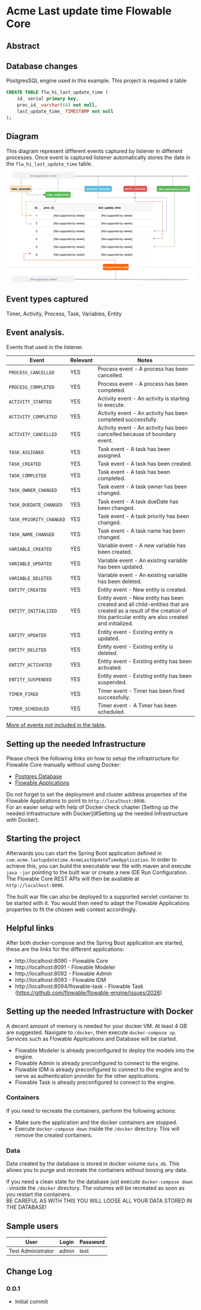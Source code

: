 # Acme Last update time Flowable Core
## Abstract


## Database changes
PostgresSQL engine used in this example.
This project is required a table

```sql
CREATE TABLE flw_hi_last_update_time (
    id_ serial primary key,
    proc_id_ varchar(64) not null,
    last_update_time_ TIMESTAMP not null
);
```

## Diagram
This diagram represent different events captured by listener in different processes. Once event is captured listener automatically stores the date in the `flw_hi_last_update_time` table.

![Diagram](/acme-lastupdatetime-app/src/main/resources/diagram/diagram.svg)

## Event types captured
Timer, Activity, Process, Task, Variables, Entity

## Event analysis.
Events that used in the listener.

| Event | Relevant | Notes |
|---|---|---|
| `PROCESS_CANCELLED` | YES | Process event - A process has been cancelled. |
| `PROCESS_COMPLETED` | YES | Process event - A process has been completed. |
| `ACTIVITY_STARTED` | YES | Activity event - An activity is starting to execute. |
| `ACTIVITY_COMPLETED` | YES | Activity event - An activity has been completed successfully. |
| `ACTIVITY_CANCELLED` | YES | Activity event - An activity has been cancelled because of boundary event. |
| `TASK_ASSIGNED` | YES | Task event - A task has been assigned. |
| `TASK_CREATED` | YES | Task event - A task has been created. | 
| `TASK_COMPLETED` | YES | Task event - A task has been completed. |
| `TASK_OWNER_CHANGED` | YES | Task event - A task owner has been changed. |
| `TASK_DUEDATE_CHANGED` | YES | Task event - A task dueDate has been changed. |
| `TASK_PRIORITY_CHANGED` | YES | Task event - A task priority has been changed. |
| `TASK_NAME_CHANGED` | YES | Task event - A task name has been changed. |
| `VARIABLE_CREATED` | YES | Variable event - A new variable has been created. |
| `VARIABLE_UPDATED` | YES | Variable event - An existing variable has been updated. |
| `VARIABLE_DELETED` | YES | Variable event - An existing variable has been deleted. |
| `ENTITY_CREATED` | YES | Entity event - New entity is created. |
| `ENTITY_INITIALIZED` | YES | Entity event - New entity has been created and all child-entities that are created as a result of the creation of this particular entity are also created and initialized. |
| `ENTITY_UPDATED` | YES | Entity event - Existing entity is updated. |
| `ENTITY_DELETED` | YES | Entity event - Existing entity is deleted. |
| `ENTITY_ACTIVATED` | YES | Entity event - Existing entity has been activated. |
| `ENTITY_SUSPENDED` | YES | Entity event - Existing entity has been suspended. |
| `TIMER_FIRED` | YES | Timer event - Timer has been fired successfully. |
| `TIMER_SCHEDULED` | YES | Timer event - A Timer has been scheduled. |

[More of events not included in the table.](https://flowable.com/open-source/docs/bpmn/ch03-Configuration/#supported-event-types)

## Setting up the needed Infrastructure
Please check the following links on how to setup the infrastructure for Flowable Core manually without
using Docker:

- [Postgres Database](https://flowable.com/open-source/docs/bpmn/ch03-Configuration/#database-configuration)
- [Flowable Applications](https://flowable.com/open-source/docs/bpmn/ch14-Applications/)

Do not forget to set the deployment and cluster address properties of the Flowable Applications to point to
`http://localhost:8090`.  
For an easier setup with help of Docker check chapter [Setting up the needed Infrastructure with Docker](#Setting up the needed Infrastructure with Docker).

## Starting the project
Afterwards you can start the Spring Boot application defined in `com.acme.lastupdatetime.AcmeLastUpdateTimeApplication`. In order to achieve this,
you can build the executable war file with maven and execute `java -jar` pointing to the built war or create a new IDE Run Configuration. 
The Flowable Core REST APIs will then be available at `http://localhost:8090`.

The built war file can also be deployed to a supported servlet container to be started with it.
You would then need to adapt the Flowable Applications properties to fit the chosen web context accordingly.

## Helpful links
After both docker-compose and the Spring Boot application are started, these are the links for the different applications:

- http://localhost:8090 - Flowable Core
- http://localhost:8091 - Flowable Modeler
- http://localhost:8092 - Flowable Admin
- http://localhost:8093 - Flowable IDM
- http://localhost:8094/flowable-task - Flowable Task (https://github.com/flowable/flowable-engine/issues/2026)

## Setting up the needed Infrastructure with Docker
A decent amount of memory is needed for your docker VM. At least 4 GB are suggested.
Navigate to `/docker`, then execute `docker-compose up`. Services such as Flowable Applications and Database will be started.

- Flowable Modeler is already preconfigured to deploy the models into the engine.
- Flowable Admin is already preconfigured to connect to the engine.
- Flowable IDM is already preconfigured to connect to the engine and to serve as authentication provider for the other applications.
- Flowable Task is already preconfigured to connect to the engine.

### Containers
If you need to recreate the containers, perform the following actions:
- Make sure the application and the docker containers are stopped.
- Execute `docker-compose down` inside the `/docker` directory. This will remove the created containers.

### Data
Data created by the database is stored in docker volume `data_db`.
This allows you to purge and recreate the containers without loosing any data.

If you need a clean state for the database just execute `docker-compose down -v`inside the `/docker` directory.
The volumes will be recreated as soon as you restart the containers.  
BE CAREFUL AS WITH THIS YOU WILL LOOSE ALL YOUR DATA STORED IN THE DATABASE!

## Sample users
| User | Login | Password |
| -------------| ------------- | ------------- |
| Test Administrator | admin | test |

## Change Log

### 0.0.1
- Initial commit